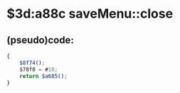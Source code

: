 ﻿
# $3d:a88c saveMenu::close


## (pseudo)code:
```js
{
	$8f74();
	$78f0 = #18;
	return $a685();
}
```



